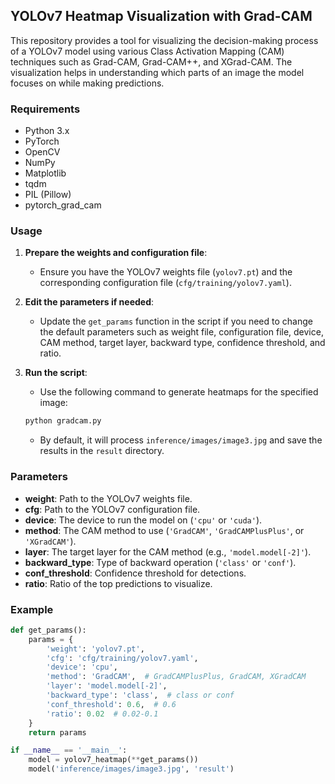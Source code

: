 ## YOLOv7 Heatmap Visualization with Grad-CAM

This repository provides a tool for visualizing the decision-making process of a YOLOv7 model using various Class Activation Mapping (CAM) techniques such as Grad-CAM, Grad-CAM++, and XGrad-CAM. The visualization helps in understanding which parts of an image the model focuses on while making predictions.

### Requirements

- Python 3.x
- PyTorch
- OpenCV
- NumPy
- Matplotlib
- tqdm
- PIL (Pillow)
- pytorch_grad_cam


### Usage

1. **Prepare the weights and configuration file**:
    - Ensure you have the YOLOv7 weights file (`yolov7.pt`) and the corresponding configuration file (`cfg/training/yolov7.yaml`).

2. **Edit the parameters if needed**:
    - Update the `get_params` function in the script if you need to change the default parameters such as weight file, configuration file, device, CAM method, target layer, backward type, confidence threshold, and ratio.

3. **Run the script**:
    - Use the following command to generate heatmaps for the specified image:
    ```sh
    python gradcam.py
    ```
    - By default, it will process `inference/images/image3.jpg` and save the results in the `result` directory.

### Parameters

- **weight**: Path to the YOLOv7 weights file.
- **cfg**: Path to the YOLOv7 configuration file.
- **device**: The device to run the model on (`'cpu'` or `'cuda'`).
- **method**: The CAM method to use (`'GradCAM'`, `'GradCAMPlusPlus'`, or `'XGradCAM'`).
- **layer**: The target layer for the CAM method (e.g., `'model.model[-2]'`).
- **backward_type**: Type of backward operation (`'class'` or `'conf'`).
- **conf_threshold**: Confidence threshold for detections.
- **ratio**: Ratio of the top predictions to visualize.

### Example

```python
def get_params():
    params = {
        'weight': 'yolov7.pt',
        'cfg': 'cfg/training/yolov7.yaml',
        'device': 'cpu',
        'method': 'GradCAM',  # GradCAMPlusPlus, GradCAM, XGradCAM
        'layer': 'model.model[-2]',
        'backward_type': 'class',  # class or conf
        'conf_threshold': 0.6,  # 0.6
        'ratio': 0.02  # 0.02-0.1
    }
    return params

if __name__ == '__main__':
    model = yolov7_heatmap(**get_params())
    model('inference/images/image3.jpg', 'result')
